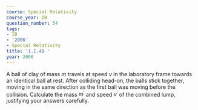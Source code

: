 ```yaml
---
course: Special Relativity
course_year: IB
question_number: 54
tags:
- IB
- '2006'
- Special Relativity
title: '1.I.4B '
year: 2006
---
```



A ball of clay of mass $m$ travels at speed $v$ in the laboratory frame towards an identical ball at rest. After colliding head-on, the balls stick together, moving in the same direction as the first ball was moving before the collision. Calculate the mass $m^{\prime}$ and speed $v^{\prime}$ of the combined lump, justifying your answers carefully.